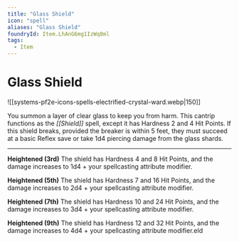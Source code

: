 ```yaml
---
title: "Glass Shield"
icon: "spell"
aliases: "Glass Shield"
foundryId: Item.LhAnG6mg1IzWq8ml
tags:
  - Item
---
```


# Glass Shield
![[systems-pf2e-icons-spells-electrified-crystal-ward.webp|150]]

You summon a layer of clear glass to keep you from harm. This cantrip functions as the _[[Shield]]_ spell, except it has Hardness 2 and 4 Hit Points. If this shield breaks, provided the breaker is within 5 feet, they must succeed at a basic Reflex save or take 1d4 piercing damage from the glass shards.

* * *

**Heightened (3rd)** The shield has Hardness 4 and 8 Hit Points, and the damage increases to 1d4 + your spellcasting attribute modifier.

**Heightened (5th)** The shield has Hardness 7 and 16 Hit Points, and the damage increases to 2d4 + your spellcasting attribute modifier.

**Heightened (7th)** The shield has Hardness 10 and 24 Hit Points, and the damage increases to 3d4 + your spellcasting attribute modifier.

**Heightened (9th)** The shield has Hardness 12 and 32 Hit Points, and the damage increases to 4d4 + your spellcasting attribute modifier.eld
